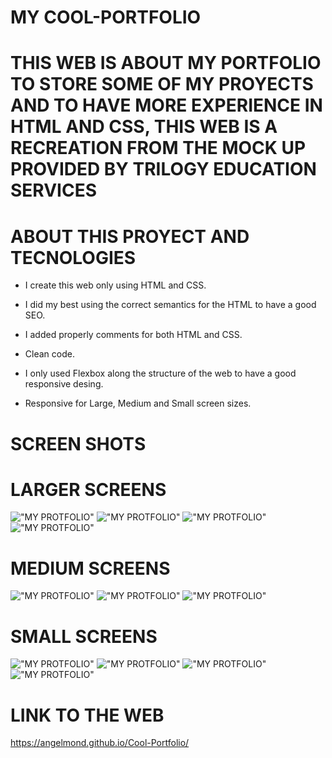 # MY COOL-PORTFOLIO

# THIS WEB IS ABOUT MY PORTFOLIO TO STORE SOME OF MY PROYECTS AND TO HAVE MORE EXPERIENCE IN HTML AND CSS, THIS WEB IS A RECREATION FROM THE MOCK UP PROVIDED BY TRILOGY EDUCATION SERVICES


# ABOUT THIS PROYECT AND TECNOLOGIES

* I create this web only using HTML and CSS.

* I did my best using the correct semantics for the HTML
to have a good SEO.

* I added properly comments for both HTML and CSS.

* Clean code.

* I only used Flexbox along the structure of the web to have a good responsive desing.

* Responsive for Large, Medium and Small screen sizes.


# SCREEN SHOTS 

# LARGER SCREENS

!["MY PROTFOLIO"](assets/screenshots/large1.jpg)
!["MY PROTFOLIO"](assets/screenshots/large2.jpg)
!["MY PROTFOLIO"](assets/screenshots/large3.jpg)
!["MY PROTFOLIO"](assets/screenshots/large4.jpg)

# MEDIUM SCREENS 

!["MY PROTFOLIO"](assets/screenshots/medium1.jpg)
!["MY PROTFOLIO"](assets/screenshots/medium2.jpg)
!["MY PROTFOLIO"](assets/screenshots/medium3.jpg)

# SMALL SCREENS

!["MY PROTFOLIO"](assets/screenshots/small1.jpg)
!["MY PROTFOLIO"](assets/screenshots/small2.jpg)
!["MY PROTFOLIO"](assets/screenshots/small3.jpg)
!["MY PROTFOLIO"](assets/screenshots/small4.jpg)

# LINK TO THE WEB
https://angelmond.github.io/Cool-Portfolio/
